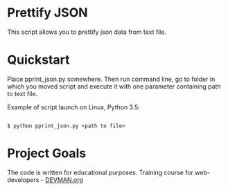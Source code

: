 # Prettify JSON

This script allows you to prettify json data from text file.

# Quickstart

Place pprint_json.py somewhere. Then run command line, go to folder in which you moved script and execute it with one parameter containing path to text file.

Example of script launch on Linux, Python 3.5:

```#!bash

$ python pprint_json.py <path to file>

```

# Project Goals

The code is written for educational purposes. Training course for web-developers - [DEVMAN.org](https://devman.org)
